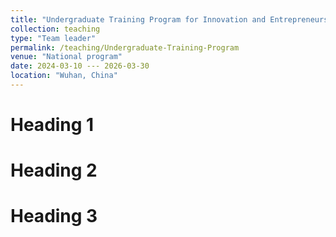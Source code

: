 ```yaml
---
title: "Undergraduate Training Program for Innovation and Entrepreneurship"
collection: teaching
type: "Team leader"
permalink: /teaching/Undergraduate-Training-Program
venue: "National program"
date: 2024-03-10 --- 2026-03-30
location: "Wuhan, China"
---
```




Heading 1
======

Heading 2
======

Heading 3
======
